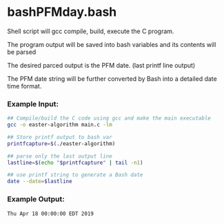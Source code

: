 # bashPFMday.bash

Shell script will gcc compile, build, execute the C program.

The program output will be saved into bash variables and its contents will be parsed

The desired parced output is the PFM date. (last printf line output)

The PFM date string will be further converted by Bash into a detailed date time format.

### Example Input:
```bash
## Compile/build the C code using gcc and make the main executable
gcc -o easter-algorithm main.c -lm

## Store printf output to bash var
printfcapture=$(./easter-algorithm)

## parse only the last output line
lastline=$(echo "$printfcapture" | tail -n1)

## use printf string to generate a Bash date
date --date=$lastline
```

### Example Output:

```bash
Thu Apr 18 00:00:00 EDT 2019

```
